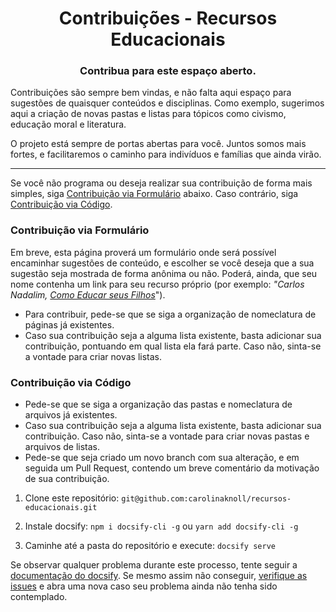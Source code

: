<h1 align="center">Contribuições - Recursos Educacionais</h1>
<h3 align="center">Contribua para este espaço aberto.</h3>

Contribuições são sempre bem vindas, e não falta aqui espaço para sugestões de quaisquer conteúdos e disciplinas. Como exemplo, sugerimos aqui a criação de novas pastas e listas para tópicos como civismo, educação moral e literatura.

O projeto está sempre de portas abertas para você. Juntos somos mais fortes, e facilitaremos o caminho para indivíduos e famílias que ainda virão.

---

Se você não programa ou deseja realizar sua contribuição de forma mais simples, siga [Contribuição via Formulário](#contribuição-via-formulário) abaixo. Caso contrário, siga [Contribuição via Código](#contribuição-via-código).

### Contribuição via Formulário

Em breve, esta página proverá um formulário onde será possível encaminhar sugestões de conteúdo, e escolher se você deseja que a sua sugestão seja mostrada de forma anônima ou não. Poderá, ainda, que seu nome contenha um link para seu recurso próprio (por exemplo: _"Carlos Nadalim, [Como Educar seus Filhos](http://comoeducarseusfilhos.com.br/)_").

- Para contribuir, pede-se que se siga a organização de nomeclatura de páginas já existentes.
- Caso sua contribuição seja a alguma lista existente, basta adicionar sua contribuição, pontuando em qual lista ela fará parte. Caso não, sinta-se a vontade para criar novas listas.

### Contribuição via Código

- Pede-se que se siga a organização das pastas e nomeclatura de arquivos já existentes.
- Caso sua contribuição seja a alguma lista existente, basta adicionar sua contribuição. Caso não, sinta-se a vontade para criar novas pastas e arquivos de listas.
- Pede-se que seja criado um novo branch com sua alteração, e em seguida um Pull Request, contendo um breve comentário da motivação de sua contribuição.

1. Clone este repositório: `git@github.com:carolinaknoll/recursos-educacionais.git`

2. Instale docsify: `npm i docsify-cli -g` ou `yarn add docsify-cli -g`

3. Caminhe até a pasta do repositório e execute: `docsify serve`

Se observar qualquer problema durante este processo, tente seguir a [documentação do docsify](https://docsify.js.org/#/quickstart). Se mesmo assim não conseguir, [verifique as issues](https://github.com/carolinaknoll/recursos-educacionais/issues) e abra uma nova caso seu problema ainda não tenha sido contemplado.
